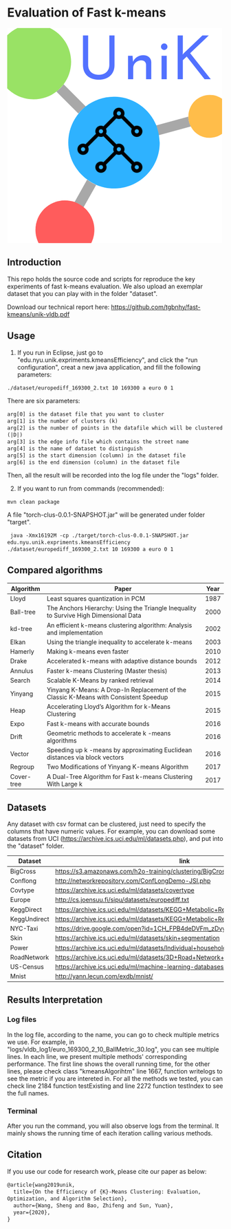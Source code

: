 # Evaluation of Fast k-means

![alt text width="300" height="230"](UniK.png)

## Introduction
This repo holds the source code and scripts for reproduce the key experiments of fast k-means evaluation.
We also upload an exemplar dataset that you can play with in the folder "dataset".

Download our technical report here: https://github.com/tgbnhy/fast-kmeans/unik-vldb.pdf

## Usage


1. If you run in Eclipse, just go to "edu.nyu.unik.expriments.kmeansEfficiency", and click the "run configuration", creat a new java application, and fill the following parameters:

```
./dataset/europediff_169300_2.txt 10 169300 a euro 0 1
```
There are six parameters:
```
arg[0] is the dataset file that you want to cluster
arg[1] is the number of clusters (k)
arg[2] is the number of points in the datafile which will be clustered (|D|)
arg[3] is the edge info file which contains the street name
arg[4] is the name of dataset to distinguish
arg[5] is the start dimension (column) in the dataset file
arg[6] is the end dimension (column) in the dataset file
```
Then, all the result will be recorded into the log file under the "logs" folder.

2. If you want to run from commands (recommended):

```
mvn clean package
```
A file "torch-clus-0.0.1-SNAPSHOT.jar" will be generated under folder "target".
```
 java -Xmx16192M -cp ./target/torch-clus-0.0.1-SNAPSHOT.jar edu.nyu.unik.expriments.kmeansEfficiency ./dataset/europediff_169300_2.txt 10 169300 a euro 0 1
```

## Compared algorithms
| __Algorithm__ | __Paper__ | __Year__ |
|-------------|------------|------------|
| Lloyd         |   Least squares quantization in PCM   | 1987      |
|Ball-tree|The Anchors Hierarchy: Using the Triangle Inequality to Survive High Dimensional Data|2000|
|kd-tree|An efficient k-means clustering algorithm: Analysis and implementation|2002|
| Elkan         | Using the triangle inequality to accelerate k-means | 2003     |
|Hamerly|Making k-means even faster|2010|
|Drake|Accelerated k-means with adaptive distance bounds|2012|
|Annulus|Faster k-means Clustering (Master thesis)|2013|
|Search|Scalable K-Means by ranked retrieval|2014|
|Yinyang|Yinyang K-Means: A Drop-In Replacement of the Classic K-Means with Consistent Speedup|2015|
|Heap|Accelerating Lloyd’s Algorithm for k-Means Clustering|2015|
|Expo|Fast k-means with accurate bounds|2016|
|Drift|Geometric methods to accelerate k -means algorithms|2016|
|Vector|Speeding up k -means by approximating Euclidean distances via block vectors|2016|
|Regroup|Two Modifications of Yinyang K-means Algorithm|2017|
|Cover-tree|A Dual-Tree Algorithm for Fast k-means Clustering With Large k|2017|


## Datasets
Any dataset with csv format can be clustered, just need to specify the columns that have numeric values.
For example, you can download some datasets from UCI (https://archive.ics.uci.edu/ml/datasets.php), and put into the "dataset" folder.

| __Dataset__ | __link__ | __Dimension__ |
|-------------|------------|------------|
| BigCross         | https://s3.amazonaws.com/h2o-training/clustering/BigCross.data.gz     | 57      |
| Conflong         | http://networkrepository.com/ConfLongDemo-JSI.php | 3     |
|Covtype|https://archive.ics.uci.edu/ml/datasets/covertype|55|
|Europe|http://cs.joensuu.fi/sipu/datasets/europediff.txt|2|
|KeggDirect|https://archive.ics.uci.edu/ml/datasets/KEGG+Metabolic+Relation+Network+(Directed) |24|
|KeggUndirect|https://archive.ics.uci.edu/ml/datasets/KEGG+Metabolic+Reaction+Network+(Undirected) |29|
|NYC-Taxi|https://drive.google.com/open?id=1CH_FPB4deDVFm_zDvyya5YMbFBOOz7Bn|2|
|Skin|https://archive.ics.uci.edu/ml/datasets/skin+segmentation |4|
|Power|https://archive.ics.uci.edu/ml/datasets/Individual+household+electric+power+consumption |9|
|RoadNetwork|https://archive.ics.uci.edu/ml/datasets/3D+Road+Network+(North+Jutland,+Denmark)|4|
|US-Census|https://archive.ics.uci.edu/ml/machine-learning-databases/census1990-mld/ |68|
|Mnist|http://yann.lecun.com/exdb/mnist/|784|

## Results Interpretation
### Log files
In the log file, according to the name, you can go to check multiple metrics we use.
For example, in "logs/vldb_log1/euro_169300_2_10_BallMetric_30.log", you can see multiple lines.
In each line, we present multiple methods' corresponding performance.
The first line shows the overall running time, for the other lines, please check class "kmeansAlgorihtm" line 1667, function writelogs to see the metric if you are intereted in.
For all the methods we tested, you can check line 2184 function testExisting and line 2272 function testIndex to see the full names.

### Terminal
After you run the command, you will also observe logs from the terminal. It mainly shows the running time of each iteration calling various methods.


## Citation
If you use our code for research work, please cite our paper as below:
```
@article{wang2019unik,
  title={On the Efficiency of {K}-Means Clustering: Evaluation, Optimization, and Algorithm Selection},
  author={Wang, Sheng and Bao, Zhifeng and Sun, Yuan},
  year={2020},
}
```
